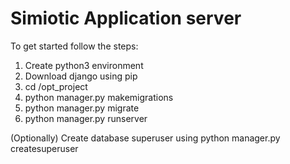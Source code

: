 # Simiotic Application server

To get started follow the steps:
1. Create python3 environment 
2. Download django using pip
3. cd /opt_project
4. python manager.py makemigrations
5. python manager.py migrate
6. python manager.py runserver

(Optionally) Create database superuser using 
python manager.py createsuperuser